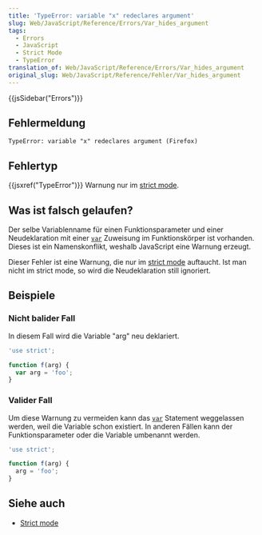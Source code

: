 ```yaml
---
title: 'TypeError: variable "x" redeclares argument'
slug: Web/JavaScript/Reference/Errors/Var_hides_argument
tags:
  - Errors
  - JavaScript
  - Strict Mode
  - TypeError
translation_of: Web/JavaScript/Reference/Errors/Var_hides_argument
original_slug: Web/JavaScript/Reference/Fehler/Var_hides_argument
---
```

{{jsSidebar("Errors")}}

## Fehlermeldung

    TypeError: variable "x" redeclares argument (Firefox)

## Fehlertyp

{{jsxref("TypeError")}} Warnung nur im [strict mode](/de/docs/Web/JavaScript/Reference/Strict_mode).

## Was ist falsch gelaufen?

Der selbe Variablenname für einen Funktionsparameter und einer Neudeklaration mit einer [`var`](/de/docs/Web/JavaScript/Reference/Statements/var) Zuweisung im Funktionskörper ist vorhanden. Dieses ist ein Namenskonflikt, weshalb JavaScript eine Warnung erzeugt.

Dieser Fehler ist eine Warnung, die nur im [strict mode](/de/docs/Web/JavaScript/Reference/Strict_mode) auftaucht. Ist man nicht im strict mode, so wird die Neudeklaration still ignoriert.

## Beispiele

### Nicht balider Fall

In diesem Fall wird die Variable "arg" neu deklariert.

```js example-bad
'use strict';

function f(arg) {
  var arg = 'foo';
}
```

### Valider Fall

Um diese Warnung zu vermeiden kann das [`var`](/de/docs/Web/JavaScript/Reference/Statements/var) Statement weggelassen werden, weil die Variable schon existiert. In anderen Fällen kann der Funktionsparameter oder die Variable umbenannt werden.

```js example-good
'use strict';

function f(arg) {
  arg = 'foo';
}
```

## Siehe auch

- [Strict mode](/de/docs/Web/JavaScript/Reference/Strict_mode)
